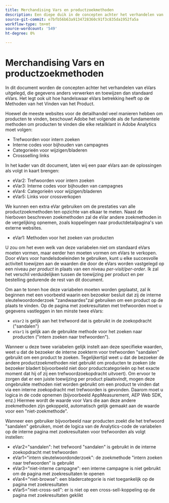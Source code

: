 ```yaml
---
title: Merchandising Vars en productzoekmethoden
description: Een diepe duik in de concepten achter het verhandelen van eVars en hoe zij gegevens verwerken en toewijzen.
source-git-commit: e7bfb56b63a9134728360c91f3c835da1952fa5a
workflow-type: tm+mt
source-wordcount: '549'
ht-degree: 0%

---
```


# Merchandising Vars en productzoekmethoden

In dit document worden de concepten achter het verhandelen van eVars uitgelegd, die gegevens anders verwerken en toewijzen dan standaard eVars. Het legt ook uit hoe handelswaar eVars betrekking heeft op de Methoden van het Vinden van het Product.

Hoewel de meeste websites voor de detailhandel veel manieren hebben om producten te vinden, beschouwt Adobe het volgende als de fundamentele methoden om producten te vinden die elke retailklant in Adobe Analytics moet volgen:

* Trefwoorden voor intern zoeken
* Interne codes voor bijhouden van campagnes
* Categorieën voor wijzigen/bladeren
* Crossselling links

In het kader van dit document, laten wij een paar eVars aan de oplossingen als volgt in kaart brengen:

* eVar2: Trefwoorden voor intern zoeken
* eVar3: Interne codes voor bijhouden van campagnes
* eVar4: Categorieën voor wijzigen/bladeren
* eVar5: Links voor crossverkopen

We kunnen een extra eVar gebruiken om de prestaties van alle productzoekmethoden ten opzichte van elkaar te meten. Naast de hierboven beschreven zoekmethoden zal de eVar andere zoekmethoden in de vergelijking opnemen, zoals koppelingen naar productdetailpagina&#39;s van externe websites.

* eVar1: Methoden voor het zoeken van producten

U zou om het even welk van deze variabelen niet om standaard eVars moeten vormen, maar eerder hen moeten vormen om eVars te verkopen.  Door eVars voor handelsdoeleinden te gebruiken, kunt u elke succesvolle activiteit toewijzen aan de waarden die door de eVars worden vastgelegd op een niveau *per product* in plaats van een niveau *per-visit/per-order*. Ik zal het verschil verduidelijken tussen de toewijzing per product en per bestelling gedurende de rest van dit document.

Om aan te tonen hoe deze variabelen moeten worden geplaatst, zal ik beginnen met een voorbeeld waarin een bezoeker besluit dat zij de interne sleutelwoordonderzoek &quot;zandwaardes&quot;zal gebruiken om een product op de plaats te vinden.  Op de pagina met zoekresultaten met trefwoorden moet u gegevens vastleggen in ten minste twee eVars:

* `eVar2` is gelijk aan het trefwoord dat is gebruikt in de zoekopdracht (&quot;sandalen&quot;)
* `eVar1` is gelijk aan de gebruikte methode voor het zoeken naar producten (&quot;intern zoeken naar trefwoorden&quot;).

Wanneer u deze twee variabelen gelijk instelt aan deze specifieke waarden, weet u dat de bezoeker de interne zoekterm voor trefwoorden &quot;sandalen&quot; gebruikt om een product te zoeken.
Tegelijkertijd weet u dat de bezoeker de andere productzoekmethoden niet gebruikt om producten te zoeken (de bezoeker bladert bijvoorbeeld niet door productcategorieën op het exacte moment dat hij of zij een trefwoordzoekopdracht uitvoert). Om ervoor te zorgen dat er een juiste toewijzing per product plaatsvindt, mogen deze ongebruikte methoden niet worden gebruikt om een product te vinden dat via een interne zoekopdracht met trefwoorden is gevonden.  Daarom moet u logica in de code opnemen (bijvoorbeeld AppMeasurement, AEP Web SDK, enz.) Hiermee wordt de waarde voor Vars die aan deze andere zoekmethoden zijn gekoppeld, automatisch gelijk gemaakt aan de waarde voor een &quot;niet-zoekmethode&quot;.

Wanneer een gebruiker bijvoorbeeld naar producten zoekt die het trefwoord &quot;sandalen&quot; gebruiken, moet de logica van de Analytics-code de variabelen op de interne pagina met zoekresultaten voor trefwoorden als volgt instellen:

* eVar2=&quot;sandalen&quot;: het trefwoord &quot;sandalen&quot; is gebruikt in de interne zoekopdracht met trefwoorden
* eVar1=&quot;intern sleutelwoordonderzoek&quot;: de zoekmethode &quot;intern zoeken naar trefwoorden&quot; is gebruikt
* eVar3=&quot;niet-interne campagne&quot;: een interne campagne is niet gebruikt om de pagina met zoekresultaten te openen
* eVar4=&quot;niet-browse&quot;: een bladercategorie is niet toegankelijk op de pagina met zoekresultaten
* eVar5=&quot;niet-cross-sell&quot;: er is niet op een cross-sell-koppeling op de pagina met zoekresultaten geklikt

